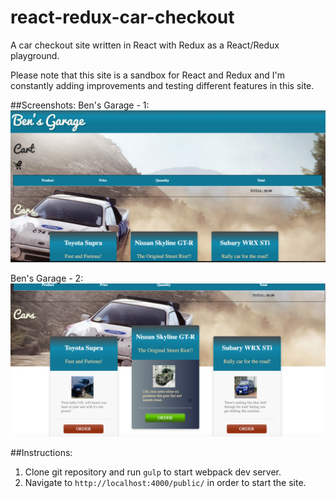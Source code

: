 # react-redux-car-checkout
A car checkout site written in React with Redux as a React/Redux playground.

Please note that this site is a sandbox for React and Redux and I'm constantly adding improvements and testing different features in this site.

##Screenshots:
Ben's Garage - 1: 
![alt text](images/bens-garage-1.png "Ben's Garage - 1")

Ben's Garage - 2: 
![alt text](images/bens-garage-2.png "Ben's Garage - 2")


##Instructions:
1. Clone git repository and run ```gulp``` to start webpack dev server.
2. Navigate to ```http://localhost:4000/public/``` in order to start the site.